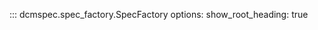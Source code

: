 <!-- prettier-ignore -->
::: dcmspec.spec_factory.SpecFactory
    options:
        show_root_heading: true
